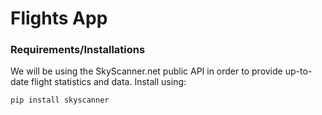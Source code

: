 # Flights App
### Requirements/Installations

We will be using the SkyScanner.net public API in order to provide up-to-date flight statistics and data. Install using:

```pip install skyscanner```
